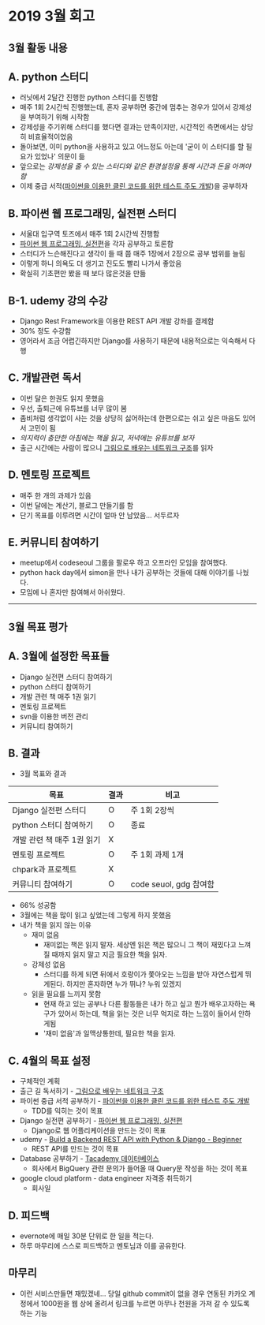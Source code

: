 # 2019 3월 회고

## 3월 활동 내용

## A. python 스터디
- 러닛에서 2달간 진행한 python 스터디를 진행함
- 매주 1회 2시간씩 진행했는데, 혼자 공부하면 중간에 멈추는 경우가 있어서 강제성을 부여하기 위해 시작함
- 강제성을 주기위해 스터디를 했다면 결과는 만족이지만, 시간적인 측면에서는 상당히 비효율적이었음
- 돌아보면, 이미 python을 사용하고 있고 어느정도 아는데 '굳이 이 스터디를 할 필요가 있었나' 의문이 듦
- 앞으로는 *강제성을 줄 수 있는 스터디와 같은 환경설정을 통해 시간과 돈을 아껴야 함*
- 이제 중급 서적([파이썬을 이용한 클린 코드를 위한 테스트 주도 개발](http://www.yes24.co.kr/Product/goods/16886031))을 공부하자

## B. 파이썬 웹 프로그래밍, 실전편 스터디
- 서울대 입구역 토즈에서 매주 1회 2시간씩 진행함
- [파이썬 웹 프로그래밍, 실전편](http://www.yes24.com/Product/Goods/29331035?scode=032&OzSrank=1)을 각자 공부하고 토론함
- 스터디가 느슨해진다고 생각이 들 때 쯤 매주 1장에서 2장으로 공부 범위를 늘림
- 이렇게 하니 의욕도 더 생기고 진도도 빨리 나가서 좋았음
- 확실히 기초편만 봤을 때 보다 많은것을 만듦

## B-1. udemy 강의 수강
- Django Rest Framework을 이용한 REST API 개발 강좌를 결제함
- 30% 정도 수강함
- 영어라서 조금 어렵긴하지만 Django를 사용하기 때문에 내용적으로는 익숙해서 다행

## C. 개발관련 독서
- 이번 달은 한권도 읽지 못했음
- 우선, 출퇴근에 유튜브를 너무 많이 봄
- 좀비처럼 생각없이 사는 것을 상당히 싫어하는데 한편으로는 쉬고 싶은 마음도 있어서 고민이 됨
- *의지력이 충만한 아침에는 책을 읽고, 저녁에는 유튜브를 보자*
- 출근 시간에는 사람이 많으니 [그림으로 배우는 네트워크 구조](http://www.yes24.com/Product/goods/36552194)를 읽자

## D. 멘토링 프로젝트
- 매주 한 개의 과제가 있음
- 이번 달에는 계산기, 블로그 만들기를 함
- 단기 목표를 이루려면 시간이 얼마 안 남았음... 서두르자

## E. 커뮤니티 참여하기
- meetup에서 codeseoul 그룹을 팔로우 하고 오프라인 모임을 참여했다.
- python hack day에서 simon을 만나 내가 공부하는 것들에 대해 이야기를 나눴다.
- 모임에 나 혼자만 참여해서 아쉬웠다.

----

## 3월 목표 평가

## A. 3월에 설정한 목표들
- Django 실전편 스터디 참여하기
- python 스터디 참여하기
- 개발 관련 책 매주 1권 읽기
- 멘토링 프로젝트
- svn을 이용한 버전 관리
- 커뮤니티 참여하기

## B. 결과
- 3월 목표와 결과

| 목표                       | 결과 | 비고                   |
|----------------------------|------|------------------------|
| Django 실전편 스터디       | O    | 주 1회 2장씩           |
| python 스터디 참여하기     | O    | 종료                   |
| 개발 관련 책 매주 1권 읽기 | X    |                        |
| 멘토링 프로젝트            | O    | 주 1회 과제 1개        |
| chpark과 프로젝트          | X    |                        |
| 커뮤니티 참여하기          | O    | code seuol, gdg 참여함 |
- 66% 성공함
- 3월에는 책을 많이 읽고 싶었는데 그렇게 하지 못했음
- 내가 책을 읽지 않는 이유
    - 재미 없음
        - 재미없는 책은 읽지 말자. 세상엔 읽은 책은 많으니 그 책이 재밌다고 느껴질 때까지 읽지 말고 지금 필요한 책을 읽자.
    - 강제성 없음
        - 스터디를 하게 되면 뒤에서 호랑이가 쫓아오는 느낌을 받아 자연스럽게 뛰게된다. 하지만 혼자하면 누가 뛰나? 누워 있겠지
    - 읽을 필요를 느끼지 못함
        - 현재 하고 있는 공부나 다른 활동들은 내가 하고 싶고 뭔가 배우고자하는 욕구가 있어서 하는데, 책을 읽는 것은 너무 억지로 하는 느낌이
        들어서 안하게됨
        - '재미 없음'과 일맥상통한데, 필요한 책을 읽자.

## C. 4월의 목표 설정
- 구체적인 계획
- 출근 길 독서하기 - [그림으로 배우는 네트워크 구조](http://www.yes24.com/Product/goods/36552194)
- 파이썬 중급 서적 공부하기 - [파이썬을 이용한 클린 코드를 위한 테스트 주도 개발](http://www.yes24.co.kr/Product/goods/16886031)
    - TDD를 익히는 것이 목표
- Django 실전편 공부하기 - [파이썬 웹 프로그래밍, 실전편](http://www.yes24.com/Product/Goods/29331035?scode=032&OzSrank=1)
    - Django로 웹 어플리케이션을 만드는 것이 목표
- udemy - [Build a Backend REST API with Python & Django - Beginner](https://www.udemy.com/django-python/)
    - REST API를 만드는 것이 목표
- Database 공부하기 - [Tacademy 데이터베이스](https://tacademy.skplanet.com/live/player/onlineLectureDetail.action?seq=72)
    - 회사에서 BigQuery 관련 문의가 들어올 때 Query문 작성을 하는 것이 목표
- google cloud platform - data engineer 자격증 취득하기
    - 회사일

## D. 피드백
- evernote에 매일 30분 단위로 한 일을 적는다.
- 하루 마무리에 스스로 피드백하고 멘토님과 이를 공유한다.

## 마무리
- 이런 서비스만들면 재밌겠네... 당일 github commit이 없을 경우 연동된 카카오 계정에서 1000원을 웹 상에 올려서
링크를 누르면 아무나 천원을 가져 갈 수 있도록 하는 기능


